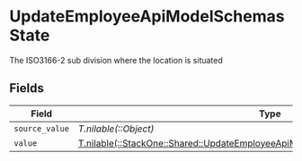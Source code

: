 # UpdateEmployeeApiModelSchemasState

The ISO3166-2 sub division where the location is situated


## Fields

| Field                                                                                                                                                            | Type                                                                                                                                                             | Required                                                                                                                                                         | Description                                                                                                                                                      |
| ---------------------------------------------------------------------------------------------------------------------------------------------------------------- | ---------------------------------------------------------------------------------------------------------------------------------------------------------------- | ---------------------------------------------------------------------------------------------------------------------------------------------------------------- | ---------------------------------------------------------------------------------------------------------------------------------------------------------------- |
| `source_value`                                                                                                                                                   | *T.nilable(::Object)*                                                                                                                                            | :heavy_minus_sign:                                                                                                                                               | N/A                                                                                                                                                              |
| `value`                                                                                                                                                          | [T.nilable(::StackOne::Shared::UpdateEmployeeApiModelSchemasWorkLocationStateValue)](../../models/shared/updateemployeeapimodelschemasworklocationstatevalue.md) | :heavy_minus_sign:                                                                                                                                               | N/A                                                                                                                                                              |
